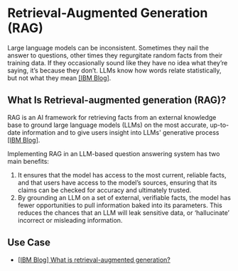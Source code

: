 
# Retrieval-Augmented Generation (RAG)

Large language models can be inconsistent. Sometimes they nail the answer to questions, other times they regurgitate random facts from their training data. If they occasionally sound like they have no idea what they’re saying, it’s because they don’t. LLMs know how words relate statistically, but not what they mean [[IBM Blog]][What is retrieval-augmented generation?].

## What Is Retrieval-augmented generation (RAG)?

RAG is an AI framework for retrieving facts from an external knowledge base to ground large language models (LLMs) on the most accurate, up-to-date information and to give users insight into LLMs' generative process [[IBM Blog]][What is retrieval-augmented generation?]. 


Implementing RAG in an LLM-based question answering system has two main benefits: 
1. It ensures that the model has access to the most current, reliable facts, and that users have access to the model’s sources, ensuring that its claims can be checked for accuracy and ultimately trusted.
2. By grounding an LLM on a set of external, verifiable facts, the model has fewer opportunities to pull information baked into its parameters. This reduces the chances that an LLM will leak sensitive data, or ‘hallucinate’ incorrect or misleading information.



## Use Case



* [What is retrieval-augmented generation?]: https://research.ibm.com/blog/retrieval-augmented-generation-RAG
[[IBM Blog] What is retrieval-augmented generation?](https://research.ibm.com/blog/retrieval-augmented-generation-RAG)